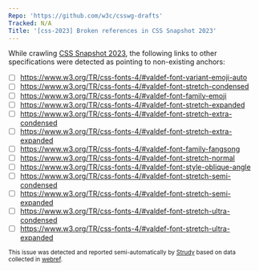 ```yaml
---
Repo: 'https://github.com/w3c/csswg-drafts'
Tracked: N/A
Title: '[css-2023] Broken references in CSS Snapshot 2023'
---
```


While crawling [CSS Snapshot 2023](https://drafts.csswg.org/css-2023/), the following links to other specifications were detected as pointing to non-existing anchors:
* [ ] https://www.w3.org/TR/css-fonts-4/#valdef-font-variant-emoji-auto
* [ ] https://www.w3.org/TR/css-fonts-4/#valdef-font-stretch-condensed
* [ ] https://www.w3.org/TR/css-fonts-4/#valdef-font-family-emoji
* [ ] https://www.w3.org/TR/css-fonts-4/#valdef-font-stretch-expanded
* [ ] https://www.w3.org/TR/css-fonts-4/#valdef-font-stretch-extra-condensed
* [ ] https://www.w3.org/TR/css-fonts-4/#valdef-font-stretch-extra-expanded
* [ ] https://www.w3.org/TR/css-fonts-4/#valdef-font-family-fangsong
* [ ] https://www.w3.org/TR/css-fonts-4/#valdef-font-stretch-normal
* [ ] https://www.w3.org/TR/css-fonts-4/#valdef-font-style-oblique-angle
* [ ] https://www.w3.org/TR/css-fonts-4/#valdef-font-stretch-semi-condensed
* [ ] https://www.w3.org/TR/css-fonts-4/#valdef-font-stretch-semi-expanded
* [ ] https://www.w3.org/TR/css-fonts-4/#valdef-font-stretch-ultra-condensed
* [ ] https://www.w3.org/TR/css-fonts-4/#valdef-font-stretch-ultra-expanded

<sub>This issue was detected and reported semi-automatically by [Strudy](https://github.com/w3c/strudy/) based on data collected in [webref](https://github.com/w3c/webref/).</sub>
